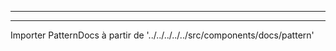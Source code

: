 - - -
- - -

Importer PatternDocs à partir de '../../../../../src/components/docs/pattern'

<PatternDocs pattern='sandy' />
